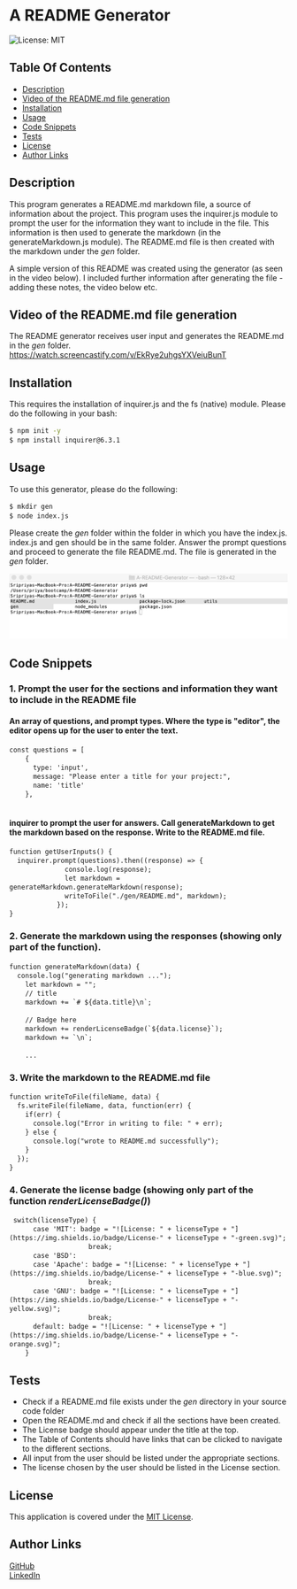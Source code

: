 # A README Generator
![License: MIT](https://img.shields.io/badge/License-MIT-green.svg)

## Table Of Contents
* [Description](#description)
* [Video of the README.md file generation](#video-of-the-readmemd-file-generation)
* [Installation](#installation)
* [Usage](#usage)
* [Code Snippets](#code-snippets)
* [Tests](#tests)
* [License](#license)
* [Author Links](#author-links)
## Description
This program generates a README.md markdown file, a source of information about the project. This program uses the inquirer.js module to prompt the user for the information they want to include in the file. This information is then used to generate the markdown (in the generateMarkdown.js module). The README.md file is then created with the markdown under the *gen* folder. 

A simple version of this README was created using the generator (as seen in the video below). I included further information after generating the file - adding these notes, the video below etc.

## Video of the README.md file generation
The README generator receives user input and generates the README.md in the *gen* folder. 
<https://watch.screencastify.com/v/EkRye2uhgsYXVeiuBunT>

## Installation
This requires the installation of inquirer.js and the fs (native) module. Please do the following in your bash:

```bash 
$ npm init -y
$ npm install inquirer@6.3.1
```

## Usage
To use this generator, please do the following:

```bash
$ mkdir gen
$ node index.js
```
Please create the *gen* folder within the folder in which you have the index.js. index.js and gen should be in the same folder. Answer the prompt questions and proceed to generate the file README.md. The file is generated in the *gen* folder.

![Source code folder](./assets/images/RG_projectfolder.png)

## Code Snippets
### 1. Prompt the user for the sections and information they want to include in the README file

#### An array of questions, and prompt types. Where the type is "editor", the editor opens up for the user to enter the text.
```
const questions = [
    {
      type: 'input',
      message: "Please enter a title for your project:",
      name: 'title'
    },
     
```
#### inquirer to prompt the user for answers. Call generateMarkdown to get the markdown based on the response. Write to the README.md file.
```
function getUserInputs() {
  inquirer.prompt(questions).then((response) => { 
              console.log(response);
              let markdown = generateMarkdown.generateMarkdown(response);
              writeToFile("./gen/README.md", markdown);
            });
}
```
### 2. Generate the markdown using the responses (showing only part of the function).
```
function generateMarkdown(data) {
  console.log("generating markdown ...");
    let markdown = "";
    // title
    markdown += `# ${data.title}\n`;

    // Badge here
    markdown += renderLicenseBadge(`${data.license}`);
    markdown += `\n`;
    
    ...

```
### 3. Write the markdown to the README.md file
```
function writeToFile(fileName, data) {
  fs.writeFile(fileName, data, function(err) {
    if(err) {
      console.log("Error in writing to file: " + err);
    } else {
      console.log("wrote to README.md successfully");
    }
  });
}
```
### 4. Generate the license badge (showing only part of the function *renderLicenseBadge()*)
```
 switch(licenseType) {
      case 'MIT': badge = "![License: " + licenseType + "](https://img.shields.io/badge/License-" + licenseType + "-green.svg)";
                    break;
      case 'BSD':
      case 'Apache': badge = "![License: " + licenseType + "](https://img.shields.io/badge/License-" + licenseType + "-blue.svg)";
                    break;
      case 'GNU': badge = "![License: " + licenseType + "](https://img.shields.io/badge/License-" + licenseType + "-yellow.svg)";
                    break;
      default: badge = "![License: " + licenseType + "](https://img.shields.io/badge/License-" + licenseType + "-orange.svg)";
    }
```
## Tests
- Check if a README.md file exists under the *gen* directory in your source code folder
- Open the README.md and check if all the sections have been created.
- The License badge should appear under the title at the top.
- The Table of Contents should have links that can be clicked to navigate to the different sections.
- All input from the user should be listed under the appropriate sections.
- The license chosen by the user should be listed in the License section.

## License
This application is covered under the [MIT License](https://opensource.org/licenses/MIT).

## Author Links
[GitHub](https://github.com/sbhikshe)\
[LinkedIn](https://www.linkedin.com/in/sripriya-bhikshesvaran-8520992/)
